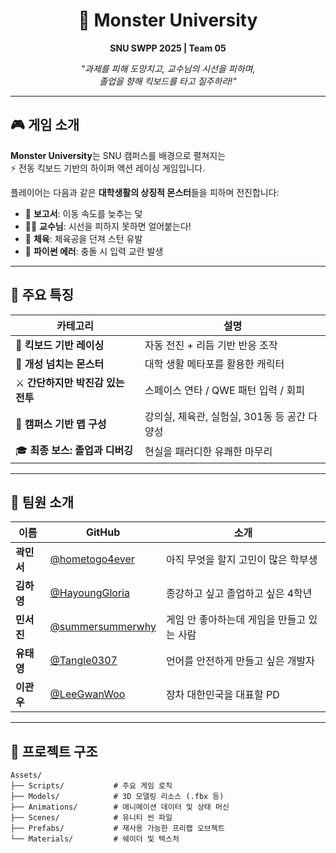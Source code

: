 <h1 align="center">🛴 Monster University</h1>
<p align="center"><strong>SNU SWPP 2025 | Team 05</strong></p>

<p align="center">
  <em>"과제를 피해 도망치고, 교수님의 시선을 피하며,<br>
  졸업을 향해 킥보드를 타고 질주하라!"</em>
</p>

---

## 🎮 게임 소개

**Monster University**는 SNU 캠퍼스를 배경으로 펼쳐지는  
⚡ 전동 킥보드 기반의 하이퍼 액션 레이싱 게임입니다.

플레이어는 다음과 같은 **대학생활의 상징적 몬스터**들을 피하며 전진합니다:

- 📄 **보고서**: 이동 속도를 늦추는 덫
- 👨‍🏫 **교수님**: 시선을 피하지 못하면 얼어붙는다!
- 🏐 **체육**: 체육공을 던져 스턴 유발
- 🐍 **파이썬 에러**: 충돌 시 입력 교란 발생

---

## 🌟 주요 특징

| 카테고리 | 설명 |
|----------|------|
| 🛴 **킥보드 기반 레이싱** | 자동 전진 + 리듬 기반 반응 조작 |
| 👾 **개성 넘치는 몬스터** | 대학 생활 메타포를 활용한 캐릭터 |
| ⚔️ **간단하지만 박진감 있는 전투** | 스페이스 연타 / QWE 패턴 입력 / 회피 |
| 🧪 **캠퍼스 기반 맵 구성** | 강의실, 체육관, 실험실, 301동 등 공간 다양성 |
| 🎓 **최종 보스: 졸업과 디버깅** | 현실을 패러디한 유쾌한 마무리 |

---

## 👥 팀원 소개

| 이름 | GitHub | 소개 |
|------|--------|------|
| **곽민서** | [@hometogo4ever](https://github.com/hometogo4ever) | 아직 무엇을 할지 고민이 많은 학부생 |
| **김하영** | [@HayoungGloria](https://github.com/HayoungGloria) | 종강하고 싶고 졸업하고 싶은 4학년 |
| **민서진** | [@summersummerwhy](https://github.com/summersummerwhy) | 게임 안 좋아하는데 게임을 만들고 있는 사람 |
| **유태영** | [@Tangle0307](https://github.com/Tangle0307) | 언어를 안전하게 만들고 싶은 개발자 |
| **이관우** | [@LeeGwanWoo](https://github.com/LeeGwanWoo) | 장차 대한민국을 대표할 PD |

---

## 🧩 프로젝트 구조

```plaintext
Assets/
├── Scripts/           # 주요 게임 로직
├── Models/            # 3D 모델링 리소스 (.fbx 등)
├── Animations/        # 애니메이션 데이터 및 상태 머신
├── Scenes/            # 유니티 씬 파일
├── Prefabs/           # 재사용 가능한 프리팹 오브젝트
└── Materials/         # 쉐이더 및 텍스처
